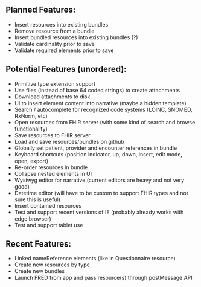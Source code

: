 ## Planned Features:
- Insert resources into existing bundles
- Remove resource from a bundle
- Insert bundled resources into existing bundles (?)
- Validate cardinality prior to save
- Validate required elements prior to save

## Potential Features (unordered):
- Primitive type extension support
- Use files (instead of base 64 coded strings) to create attachments
- Download attachments to disk
- UI to insert element content into narrative (maybe a hidden template)
- Search / autocomplete for recognized code systems (LOINC, SNOMED, RxNorm, etc)
- Open resources from FHIR server (with some kind of search and browse functionality)
- Save resources to FHIR server
- Load and save resources/bundles on github
- Globally set patient, provider and encounter references in bundle
- Keyboard shortcuts (position indicator, up, down, insert, edit mode, open, export)
- Re-order resources in bundle
- Collapse nested elements in UI
- Wysiwyg editor for narrative (current editors are heavy and not very good)
- Datetime editor (will have to be custom to support FHIR types and not sure this is useful)
- Insert contained resources
- Test and support recent versions of IE (probably already works with edge browser)
- Test and support tablet use

## Recent Features:
- Linked nameReference elements (like in Questionnaire resource)
- Create new resources by type
- Create new bundles
- Launch FRED from app and pass resource(s) through postMessage API